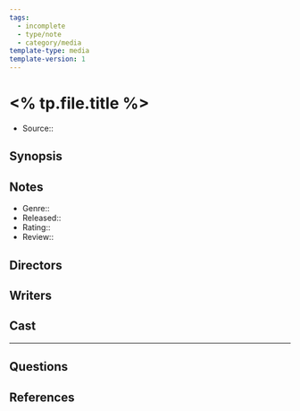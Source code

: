```yaml
---
tags:
  - incomplete
  - type/note
  - category/media
template-type: media
template-version: 1
---
```


# <% tp.file.title %>

- Source::

## Synopsis

## Notes

- Genre::
- Released::
- Rating::
- Review::

## Directors

## Writers

## Cast

---

## Questions

<!-- What remains for you to consider? -->

## References

<!-- Links to pages not referenced in the content -->
